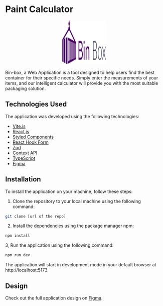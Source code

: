 # Paint Calculator

<div align="center">
 <img  src="./src/assets/Logo.svg" alt="ts" width="140"  height="140" />
</div>

Bin-box, a Web Application is a tool designed to help users find the best container for their specific needs. Simply enter the measurements of your items, and our intelligent calculator will provide you with the most suitable packaging solution.

## Technologies Used

The application was developed using the following technologies:

- [Vite.js](https://vitejs.dev/)
- [React.js](https://reactjs.org/)
- [Styled Components](https://styled-components.com/)
- [React Hook Form](https://react-hook-form.com/)
- [Zod](https://github.com/vriad/zod)
- [Context API](https://reactjs.org/docs/context.html)
- [TypeScript](https://www.typescriptlang.org/)
- [Figma](https://www.figma.com/)

## Installation

To install the application on your machine, follow these steps:

1. Clone the repository to your local machine using the following command:

```sh
git clone [url of the repo]
```

2. Install the dependencies using the package manager npm:

```sh
npm install

```

3, Run the application using the following command:

```sh
npm run dev

```

The application will start in development mode in your default browser at http://localhost:5173.

## Design

Check out the full application design on [Figma](https://www.figma.com/file/JP4ylZCYzAXaiFFXgWImEe/PaintColor?t=mavol0UQs7ydnqvj-1).
